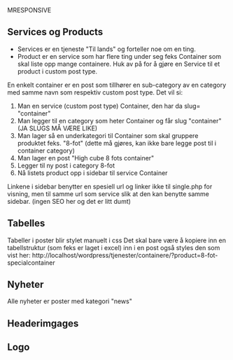 MRESPONSIVE

Services og Products
------------------------

- Services er en tjeneste "Til lands" og forteller noe om en ting. 
- Product er en service som har flere ting under seg feks Container som skal liste opp mange containere. 
Huk av på for å gjøre en Service til et product i custom post type. 

En enkelt container er en post som tillhører en sub-category av en category med samme navn som respektiv custom post type. Det vil si: 

1. Man en service (custom post type) Container, den har da slug= "container"
2. Man legger til en category som heter Container og får slug "container" (JA SLUGS MÅ VÆRE LIKE)
3. Man lager så en underkategori til Container som skal gruppere produktet feks. "8-fot" (dette må gjøres, kan ikke bare legge post til i container category)
3. Man lager en post "High cube 8 fots container"
4. Legger til ny post i category 8-fot
5. Nå listets product opp i sidebar til service Container

Linkene i sidebar benytter en spesiell url og linker ikke til single.php for visning, men til samme url som service slik at den kan benytte samme sidebar. (ingen SEO her og det er litt dumt)


Tabelles
---------
Tabeller i poster blir stylet manuelt i css
Det skal bare være å kopiere inn en tabellstruktur (som feks er laget i excel) inn i en post også styles den som vist her:
http://localhost/wordpress/tjenester/containere/?product=8-fot-specialcontainer


Nyheter
---------

Alle nyheter er poster med kategori "news"


Headerimgages
--------------


Logo
-------






